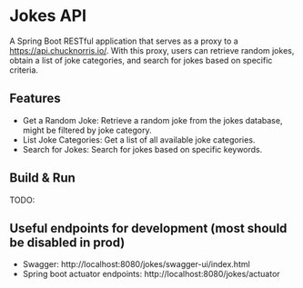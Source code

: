 # Jokes API

A Spring Boot RESTful application that serves as a proxy to a https://api.chucknorris.io/. With this proxy, users can retrieve random jokes, obtain a list of joke categories, and search for jokes based on specific criteria.

## Features
 - Get a Random Joke: Retrieve a random joke from the jokes database, might be filtered by joke category.
 - List Joke Categories: Get a list of all available joke categories.
 - Search for Jokes: Search for jokes based on specific keywords.

## Build & Run

TODO:

## Useful endpoints for development (most should be disabled in prod)

 - Swagger: http://localhost:8080/jokes/swagger-ui/index.html
 - Spring boot actuator endpoints: http://localhost:8080/jokes/actuator